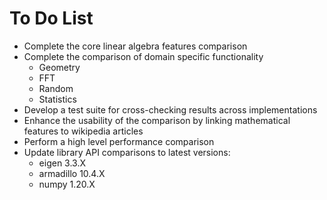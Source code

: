 # To Do List

* Complete the core linear algebra features comparison
* Complete the comparison of domain specific functionality
  * Geometry
  * FFT
  * Random
  * Statistics
* Develop a test suite for cross-checking results across implementations
* Enhance the usability of the comparison by linking mathematical features to wikipedia articles
* Perform a high level performance comparison
* Update library API comparisons to latest versions:
    * eigen 3.3.X
    * armadillo 10.4.X
    * numpy 1.20.X


